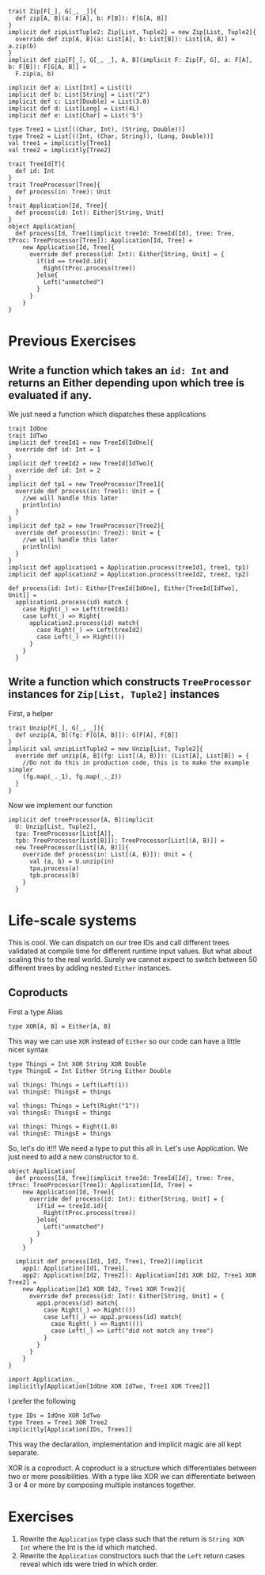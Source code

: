 ```tut:invisible
trait Zip[F[_], G[_, _]]{
  def zip[A, B](a: F[A], b: F[B]): F[G[A, B]]
}
implicit def zipListTuple2: Zip[List, Tuple2] = new Zip[List, Tuple2]{
  override def zip[A, B](a: List[A], b: List[B]): List[(A, B)] = a.zip(b)
}
implicit def zip[F[_], G[_, _], A, B](implicit F: Zip[F, G], a: F[A], b: F[B]): F[G[A, B]] =
  F.zip(a, b)
  
implicit def a: List[Int] = List(1)
implicit def b: List[String] = List("2")
implicit def c: List[Double] = List(3.0)
implicit def d: List[Long] = List(4L)
implicit def e: List[Char] = List('5')

type Tree1 = List[((Char, Int), (String, Double))]
type Tree2 = List[((Int, (Char, String)), (Long, Double))]
val tree1 = implicitly[Tree1]
val tree2 = implicitly[Tree2]

trait TreeId[T]{
  def id: Int
}
trait TreeProcessor[Tree]{
  def process(in: Tree): Unit
}
trait Application[Id, Tree]{
  def process(id: Int): Either[String, Unit]
}
object Application{
  def process[Id, Tree](implicit treeId: TreeId[Id], tree: Tree, tProc: TreeProcessor[Tree]): Application[Id, Tree] =
    new Application[Id, Tree]{
      override def process(id: Int): Either[String, Unit] = {
        if(id == treeId.id){
          Right(tProc.process(tree))
        }else{
          Left("unmatched")
        }
      }
    }
}
```

# Previous Exercises
## Write a function which takes an `id: Int` and returns an Either depending upon which tree is evaluated if any.
We just need a function which dispatches these applications
```tut:book
trait IdOne
trait IdTwo
implicit def treeId1 = new TreeId[IdOne]{
  override def id: Int = 1
}
implicit def treeId2 = new TreeId[IdTwo]{
  override def id: Int = 2
}
implicit def tp1 = new TreeProcessor[Tree1]{
  override def process(in: Tree1): Unit = {
    //we will handle this later
    println(in)
  }
}
implicit def tp2 = new TreeProcessor[Tree2]{
  override def process(in: Tree2): Unit = {
    //we will handle this later
    println(in)
  }
}
implicit def application1 = Application.process(treeId1, tree1, tp1)
implicit def application2 = Application.process(treeId2, tree2, tp2)

def process(id: Int): Either[TreeId[IdOne], Either[TreeId[IdTwo], Unit]] =
  application1.process(id) match {
    case Right(_) => Left(treeId1)
    case Left(_) => Right{
      application2.process(id) match{
        case Right(_) => Left(treeId2)
        case Left(_) => Right(())
      }
    }
  }
```

## Write a function which constructs `TreeProcessor` instances for `Zip[List, Tuple2]` instances
First, a helper
```tut:book
trait Unzip[F[_], G[_, _]]{
  def unzip[A, B](fg: F[G[A, B]]): G[F[A], F[B]]
}
implicit val unzipListTuple2 = new Unzip[List, Tuple2]{
  override def unzip[A, B](fg: List[(A, B)]): (List[A], List[B]) = {
    //Do not do this in production code, this is to make the example simpler
    (fg.map(_._1), fg.map(_._2))
  }
}
```

Now we implement our function
```tut:book
implicit def treeProcessor[A, B](implicit
  U: Unzip[List, Tuple2],
  tpa: TreeProcessor[List[A]],
  tpb: TreeProcessor[List[B]]): TreeProcessor[List[(A, B)]] =
  new TreeProcessor[List[(A, B)]]{
    override def process(in: List[(A, B)]): Unit = {
      val (a, b) = U.unzip(in)
      tpa.process(a)
      tpb.process(b)
    }
  }
```

# Life-scale systems
This is cool. We can dispatch on our tree IDs and call different trees validated at compile time for different runtime input values. But what about scaling this to the real world. Surely we cannot expect to switch between 50 different trees by adding nested `Either` instances.

## Coproducts
First a type Alias
```tut:book
type XOR[A, B] = Either[A, B]
```
This way we can use `XOR` instead of `Either` so our code can have a little nicer syntax
```tut:book:silent
type Things = Int XOR String XOR Double
type ThingsE = Int Either String Either Double

val things: Things = Left(Left(1))
val thingsE: ThingsE = things

val things: Things = Left(Right("1"))
val thingsE: ThingsE = things

val things: Things = Right(1.0)
val thingsE: ThingsE = things
```
So, let's do it!!! We need a type to put this all in. Let's use Application. We just need to add a new constructor to it.
```tut:book
object Application{
  def process[Id, Tree](implicit treeId: TreeId[Id], tree: Tree, tProc: TreeProcessor[Tree]): Application[Id, Tree] =
    new Application[Id, Tree]{
      override def process(id: Int): Either[String, Unit] = {
        if(id == treeId.id){
          Right(tProc.process(tree))
        }else{
          Left("unmatched")
        }
      }
    }
  
  implicit def process[Id1, Id2, Tree1, Tree2](implicit
    app1: Application[Id1, Tree1],
    app2: Application[Id2, Tree2]): Application[Id1 XOR Id2, Tree1 XOR Tree2] =
    new Application[Id1 XOR Id2, Tree1 XOR Tree2]{
      override def process(id: Int): Either[String, Unit] = {
        app1.process(id) match{
          case Right(_) => Right(())
          case Left(_) => app2.process(id) match{
            case Right(_) => Right(())
            case Left(_) => Left("did not match any tree")
          }
        }
      }
    }
}

import Application._
implicitly[Application[IdOne XOR IdTwo, Tree1 XOR Tree2]]
```
I prefer the following
```tut:book
type IDs = IdOne XOR IdTwo
type Trees = Tree1 XOR Tree2
implicitly[Application[IDs, Trees]]
```
This way the declaration, implementation and implicit magic are all kept separate.

XOR is a coproduct. A coproduct is a structure which differentiates between two or more possibilities. With a type like XOR we can differentiate between 3 or 4 or more by composing multiple instances together.

# Exercises
1. Rewrite the `Application` type class such that the return is `String XOR Int` where the Int is the id which matched.
2. Rewrite the `Application` constructors such that the `Left` return cases reveal which ids were tried in which order.
